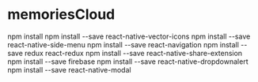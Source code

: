 # memoriesCloud

npm install
npm install --save react-native-vector-icons
npm install --save react-native-side-menu
npm install --save react-navigation
npm install --save redux react-redux
npm install --save react-native-share-extension
npm install --save firebase
npm install --save react-native-dropdownalert
npm install --save react-native-modal
